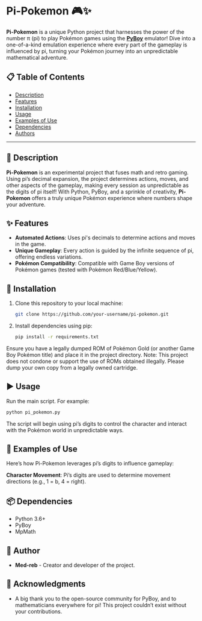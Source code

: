 # Pi-Pokemon 🎮✨

**Pi-Pokemon** is a unique Python project that harnesses the power of the number π (pi) to play Pokémon games using the **[PyBoy](https://github.com/Baekalfen/PyBoy)** emulator! Dive into a one-of-a-kind emulation experience where every part of the gameplay is influenced by pi, turning your Pokémon journey into an unpredictable mathematical adventure.

## 📋 Table of Contents
- [Description](#-description)
- [Features](#-features)
- [Installation](#-installation)
- [Usage](#-usage)
- [Examples of Use](#-examples-of-use)
- [Dependencies](#-dependencies)
- [Authors](#-authors)

---

## 📝 Description

**Pi-Pokemon** is an experimental project that fuses math and retro gaming. Using pi’s decimal expansion, the project determines actions, moves, and other aspects of the gameplay, making every session as unpredictable as the digits of pi itself! With Python, PyBoy, and a sprinkle of creativity, **Pi-Pokemon** offers a truly unique Pokémon experience where numbers shape your adventure.

## ✨ Features

- **Automated Actions**: Uses pi's decimals to determine actions and moves in the game.
- **Unique Gameplay**: Every action is guided by the infinite sequence of pi, offering endless variations.
- **Pokémon Compatibility**: Compatible with Game Boy versions of Pokémon games (tested with Pokémon Red/Blue/Yellow).

## 🚀 Installation

1. Clone this repository to your local machine:
   ```bash
   git clone https://github.com/your-username/pi-pokemon.git

2. Install dependencies using pip:
   ```bash
   pip install -r requirements.txt
Ensure you have a legally dumped ROM of Pokémon Gold (or another Game Boy Pokémon title) and place it in the project directory. Note: This project does not condone or support the use of ROMs obtained illegally. Please dump your own copy from a legally owned cartridge.

## ▶️ Usage
Run the main script. For example:
   ```bash
python pi_pokemon.py
```
The script will begin using pi’s digits to control the character and interact with the Pokémon world in unpredictable ways.

## 📖 Examples of Use
Here’s how Pi-Pokemon leverages pi’s digits to influence gameplay:

**Character Movement**: Pi’s digits are used to determine movement directions (e.g., 1 = b, 4 = right).

## 📦 Dependencies
- Python 3.6+
- PyBoy
- MpMath

## 👥 Author
- **Med-reb** - Creator and developer of the project.

## 🎉 Acknowledgments
- A big thank you to the open-source community for PyBoy, and to mathematicians everywhere for pi! This project couldn’t exist without your contributions.
